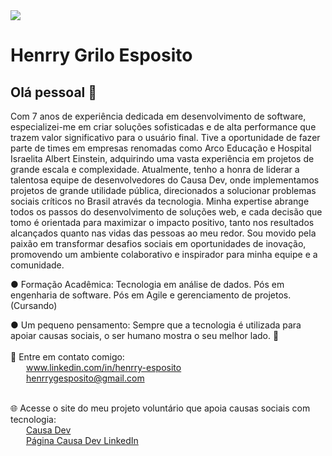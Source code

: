 <img width="auto" src="https://causa-dev-public-images.s3.amazonaws.com/para+o+github.png">


# Henrry Grilo Esposito

## Olá pessoal 👋

Com 7 anos de experiência dedicada em desenvolvimento de software, especializei-me em criar soluções sofisticadas e de alta performance que trazem valor significativo para o usuário final. Tive a oportunidade de fazer parte de times em empresas renomadas como Arco Educação e Hospital Israelita Albert Einstein, adquirindo uma vasta experiência em projetos de grande escala e complexidade. Atualmente, tenho a honra de liderar a talentosa equipe de desenvolvedores do Causa Dev, onde implementamos projetos de grande utilidade pública, direcionados a solucionar problemas sociais críticos no Brasil através da tecnologia. Minha expertise abrange todos os passos do desenvolvimento de soluções web, e cada decisão que tomo é orientada para maximizar o impacto positivo, tanto nos resultados alcançados quanto nas vidas das pessoas ao meu redor. Sou movido pela paixão em transformar desafios sociais em oportunidades de inovação, promovendo um ambiente colaborativo e inspirador para minha equipe e a comunidade.

● Formação Acadêmica:
Tecnologia em análise de dados.
Pós em engenharia de software.
Pós em Agile e gerenciamento de projetos. (Cursando)

● Um pequeno pensamento:
Sempre que a tecnologia é utilizada para apoiar causas sociais, o ser humano mostra o seu melhor lado. 🤞
<br/>
<br/>:email: Entre em contato comigo:
<br/>&emsp;&ensp;&nbsp;www.linkedin.com/in/henrry-esposito
<br/>&emsp;&ensp;&nbsp;henrrygesposito@gmail.com

<br/>🌐 Acesse o site do meu projeto voluntário que apoia causas sociais com tecnologia:
<br/>&emsp;&ensp;&nbsp;[Causa Dev](https://causadev.com.br/)
<br/>&emsp;&ensp;&nbsp;[Página Causa Dev LinkedIn](https://www.linkedin.com/company/causa-dev/)
